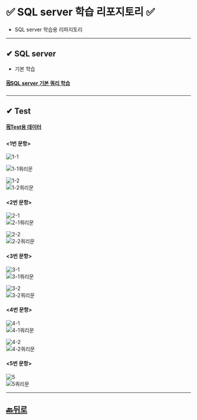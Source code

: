 # ✅ SQL server 학습 리포지토리 ✅
* SQL server 학습용 리파지토리
___ 

## ✔ SQL server 
* 기본 학습
#### [🗒SQL server 기본 쿼리 학습]()

___
## ✔ Test 
#### [🗒Test용 데이터](https://github.com/JaehyeonHeo/StudySqlServer/tree/main/Test%EC%9A%A9%20%EB%8D%B0%EC%9D%B4%ED%84%B0%EB%B2%A0%EC%9D%B4%EC%8A%A4_bookRentalShop)

#### <1번 문항>  
![1-1](https://github.com/JaehyeonHeo/StudySqlServer/blob/main/1-1.png?raw=true)   

![1-1쿼리문](https://github.com/JaehyeonHeo/StudySqlServer/blob/main/1-1%EC%BF%BC%EB%A6%AC.png?raw=true)  

![1-2](https://github.com/JaehyeonHeo/StudySqlServer/blob/main/1-2.png?raw=true)  
![1-2쿼리문](https://github.com/JaehyeonHeo/StudySqlServer/blob/main/1-2%EC%BF%BC%EB%A6%AC.png?raw=true)  

#### <2번 문항>  
![2-1](https://github.com/JaehyeonHeo/StudySqlServer/blob/main/2-1.png?raw=true)  
![2-1쿼리문](https://github.com/JaehyeonHeo/StudySqlServer/blob/main/2-1%EC%BF%BC%EB%A6%AC.png?raw=true)  

![2-2](https://github.com/JaehyeonHeo/StudySqlServer/blob/main/2-2.png?raw=true)  
![2-2쿼리문](https://github.com/JaehyeonHeo/StudySqlServer/blob/main/2-2%EC%BF%BC%EB%A6%AC.png?raw=true)  

#### <3번 문항>  
![3-1](https://github.com/JaehyeonHeo/StudySqlServer/blob/main/3-1.png?raw=true)  
![3-1쿼리문](https://github.com/JaehyeonHeo/StudySqlServer/blob/main/3-1%EC%BF%BC%EB%A6%AC.png?raw=true)  

![3-2](https://github.com/JaehyeonHeo/StudySqlServer/blob/main/3-2.png?raw=true)  
![3-2쿼리문](https://github.com/JaehyeonHeo/StudySqlServer/blob/main/3-2%EC%BF%BC%EB%A6%AC.png?raw=true)  

#### <4번 문항>  
![4-1](https://github.com/JaehyeonHeo/StudySqlServer/blob/main/4-1.png?raw=true)  
![4-1쿼리문](https://github.com/JaehyeonHeo/StudySqlServer/blob/main/4-1%EC%BF%BC%EB%A6%AC.png?raw=true)  

![4-2](https://github.com/JaehyeonHeo/StudySqlServer/blob/main/4-2.png?raw=true)  
![4-2쿼리문](https://github.com/JaehyeonHeo/StudySqlServer/blob/main/4-2%EC%BF%BC%EB%A6%AC.png?raw=true)  

#### <5번 문항>  
![5](https://github.com/JaehyeonHeo/StudySqlServer/blob/main/5.png?raw=true)  
![5쿼리문](https://github.com/JaehyeonHeo/StudySqlServer/blob/main/5%EC%BF%BC%EB%A6%AC.png?raw=true)  

________

## [🔙뒤로](https://github.com/JaehyeonHeo?tab=repositories)
